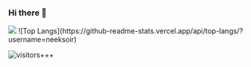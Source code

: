 ### Hi there 👋

<!--
**neeksor/neeksor** is a ✨ _special_ ✨ repository because its `README.md` (this file) appears on your GitHub profile.

Here are some ideas to get you started:

- 🔭 I’m currently working on ...
- 🌱 I’m currently learning ...
- 👯 I’m looking to collaborate on ...
- 🤔 I’m looking for help with ...
- 💬 Ask me about ...
- 📫 How to reach me: ...
- 😄 Pronouns: ...
- ⚡ Fun fact: ...
-->

<img src="https://github-readme-stats.vercel.app/api?username=neeksor&show_icons=true&hide_border=true&theme=radical&count_private=true&include_all_commits=true" />
![Top Langs](https://github-readme-stats.vercel.app/api/top-langs/?username=neeksoir)

![visitors+++](https://hits.seeyoufarm.com/api/count/incr/badge.svg?url=https%3A%2F%2Fgithub.com%2Fneeksor&count_bg=%2379C83D&title_bg=%23555555&icon=&icon_color=%23E7E7E7&title=%28today%2Ftotal%29%20visitors%2B%2B%2B%20since%20Oct%2028%202020&edge_flat=false)
